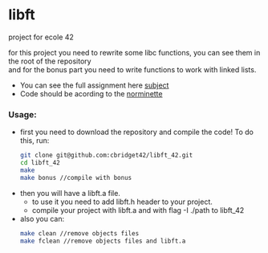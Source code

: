 # libft
project for ecole 42

for this project you need to rewrite some libc functions, you can see them in the root of the repository  
and for the bonus part you need to write functions to work with linked lists.  
  
* You can see the full assignment here [subject](../blob/main/subject/en.subject.pdf)
* Code should be acording to the [norminette](../blob/main/subject/en.norm.pdf)
  
### Usage:
* first you need to download the repository and compile the code! To do this, run:
	```bash
	git clone git@github.com:cbridget42/libft_42.git
	cd libft_42
	make
	make bonus //compile with bonus
	```
* then you will have a libft.a file.
	+ to use it you need to add libft.h header to your project.
	+ compile your project with libft.a and with flag -I ./path to libft_42
* also you can:
	```bash
	make clean //remove objects files
	make fclean //remove objects files and libft.a
	```
